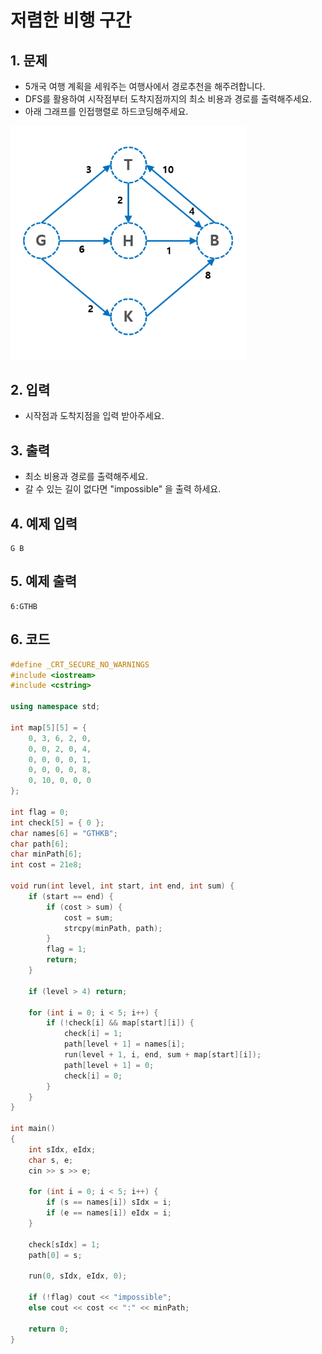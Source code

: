 # 저렴한 비행 구간 #

## 1. 문제
- 5개국 여행 계획을 세워주는 여행사에서 경로추천을 해주려합니다.
- DFS를 활용하여 시작점부터 도착지점까지의 최소 비용과 경로를 출력해주세요.
- 아래 그래프를 인접행렬로 하드코딩해주세요.

<img src="./Graph02.png" alt="Graph" style="zoom:80%;" />

## 2. 입력
- 시작점과 도착지점을 입력 받아주세요.

## 3. 출력
- 최소 비용과 경로를 출력해주세요. 
- 갈 수 있는 길이 없다면 "impossible" 을 출력 하세요.

## 4. 예제 입력
```
G B
```

## 5. 예제 출력
```
6:GTHB
```

## 6. 코드

```c++
#define _CRT_SECURE_NO_WARNINGS
#include <iostream>
#include <cstring>

using namespace std;

int map[5][5] = {
    0, 3, 6, 2, 0,
    0, 0, 2, 0, 4,
    0, 0, 0, 0, 1,
    0, 0, 0, 0, 8,
    0, 10, 0, 0, 0
};

int flag = 0;
int check[5] = { 0 };
char names[6] = "GTHKB";
char path[6];
char minPath[6];
int cost = 21e8;

void run(int level, int start, int end, int sum) {
    if (start == end) {
        if (cost > sum) {
            cost = sum;
            strcpy(minPath, path);
        }
        flag = 1;
        return;
    }

    if (level > 4) return;

    for (int i = 0; i < 5; i++) {
        if (!check[i] && map[start][i]) {
            check[i] = 1;
            path[level + 1] = names[i];
            run(level + 1, i, end, sum + map[start][i]);
            path[level + 1] = 0;
            check[i] = 0;
        }
    }
}

int main()
{
    int sIdx, eIdx;
    char s, e;
    cin >> s >> e;

    for (int i = 0; i < 5; i++) {
        if (s == names[i]) sIdx = i;
        if (e == names[i]) eIdx = i;
    }
    
    check[sIdx] = 1;
    path[0] = s;
    
    run(0, sIdx, eIdx, 0);

    if (!flag) cout << "impossible";
    else cout << cost << ":" << minPath;

    return 0;
}
```
